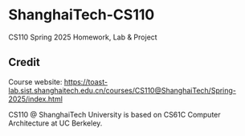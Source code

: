 # ShanghaiTech-CS110
CS110 Spring 2025 Homework, Lab &amp; Project

## Credit

Course website: https://toast-lab.sist.shanghaitech.edu.cn/courses/CS110@ShanghaiTech/Spring-2025/index.html

CS110 @ ShanghaiTech University is based on CS61C Computer Architecture at UC Berkeley.
